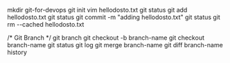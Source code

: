 mkdir git-for-devops
git init
vim hellodosto.txt
git status
git add hellodosto.txt
git status
git commit -m "adding hellodosto.txt"
git status
git rm --cached hellodosto.txt


/* Git Branch */
git branch
git checkout -b branch-name
git checkout branch-name
git status
git log
git merge branch-name
git diff branch-name
history
